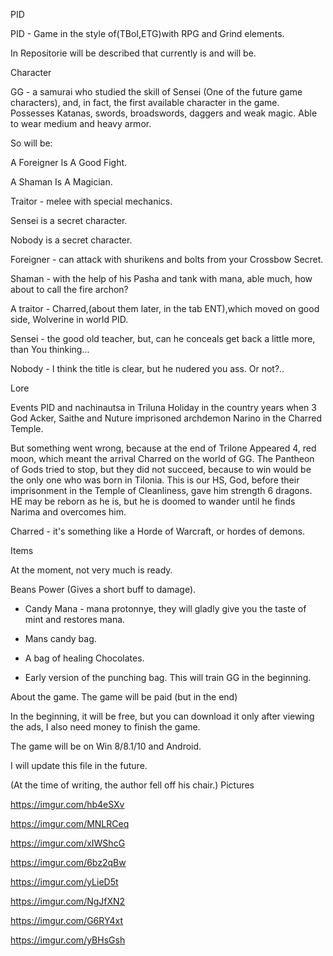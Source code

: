 PID

PID - Game in the style of(TBoI,ETG)with RPG and Grind elements.

In Repositorie will be described that currently is and will be.


Character

GG - a samurai who studied the skill of Sensei (One of the future game characters), and, in fact, the first available character in the game. Possesses Katanas, swords, broadswords, daggers and weak magic.
 Able to wear medium and heavy armor.



So will be:

A Foreigner Is A Good Fight.

A Shaman Is A Magician.

Traitor - melee with special mechanics.

Sensei is a secret character.

Nobody is a secret character.


Foreigner - can attack with shurikens and bolts from your Crossbow Secret.


Shaman - with the help of his Pasha and tank with mana, able much, how about to call the fire archon?


A traitor - Charred,(about them later, in the tab ENT),which moved on good side, Wolverine in world PID.


Sensei - the good old teacher, but, can he conceals get back a little more, than You thinking...


Nobody - I think the title is clear, but he nudered you ass. Or not?..

Lore


Events PID and nachinautsa in Triluna
 Holiday in the country years when 3 God Acker, Saithe and Nuture imprisoned archdemon Narino in the Charred Temple.

But something went wrong, because at the end of Trilone Appeared 4, red moon, which meant the arrival Charred on the world of GG.
 The Pantheon of Gods tried to stop, but they did not succeed, because to win would be the only one who was born in Tilonia.
 This is our HS, God, before their imprisonment in the Temple of Cleanliness, gave him strength 6 dragons.
 HE may be reborn as he is, but he is doomed to wander until he finds Narima and overcomes him. 

Charred - it's something like a Horde of Warcraft, or hordes of demons.




Items


At the moment, not very much is ready.

  Beans Power (Gives a short buff to damage).


 - Candy Mana - mana protonnye, they will gladly give you the taste of mint and restores mana.


 - Mans candy bag.

 - A bag of healing Chocolates.

 
- Early version of the punching bag.
 This will train GG in the beginning.


About the game.
The game will be paid (but in the end)


In the beginning, it will be free, but you can download it only after viewing the ads, 
I also need money to finish the game.

The game will be on Win 8/8.1/10 and Android.


I will update this file in the future.


(At the time of writing, the author fell off his chair.)
Pictures

https://imgur.com/hb4eSXv

https://imgur.com/MNLRCeq

https://imgur.com/xIWShcG

https://imgur.com/6bz2qBw

https://imgur.com/yLieD5t

https://imgur.com/NgJfXN2

https://imgur.com/G6RY4xt

https://imgur.com/yBHsGsh











